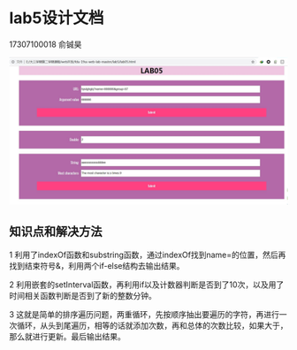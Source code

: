 # lab5设计文档

17307100018  俞铖昊

![](https://github.com/KOBEuzi/KOBEuzi-SOFT130002_lab/blob/master/lab5/images/网页截图.JPG)

## 知识点和解决方法

1   利用了indexOf函数和substring函数，通过indexOf找到name=的位置，然后再找到结束符号&，利用两个if-else结构去输出结果。

2 利用嵌套的setInterval函数，再利用if以及计数器判断是否到了10次，以及用了时间相关函数判断是否到了新的整数分钟。

3 这就是简单的排序遍历问题，两重循环，先按顺序抽出要遍历的字符，再进行一次循环，从头到尾遍历，相等的话就添加次数，再和总体的次数比较，如果大于，那么就进行更新。最后输出结果。

